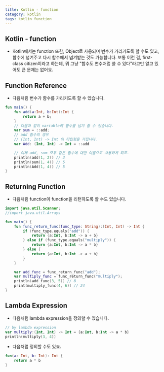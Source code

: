 ```yaml
---
title: Kotlin - function
category: kotlin
tags: kotlin function 
---
```


## Kotlin - function

- Kotlin에서는 function 또한, Object로 사용되며 변수가 가리키도록 할 수도 있고, 함수에 넘겨주고 다시 함수에서 넘겨받는 것도 가능합니다. 보통 이런 걸, first-class citizen이라고 하는데, 뭐 그냥 "함수도 변수처럼 쓸 수 있다"라고만 알고 있어도 큰 문제는 없어요.

## Function Reference

- 다음처럼 변수가 함수를 가리키도록 할 수 있습니다.

```kotlin
fun main() {
    fun add(a:Int, b:Int):Int {
        return a + b;
    }
    // 다음과 같이 variable에 함수를 넘겨 줄 수 있습니다.
    var sum = ::add;
    // add 함수의 경우 
    // (Int, Int) -> Int 의 타입형을 가집니다.
    var Add: (Int, Int) -> Int = ::add

    // 이제 add, sum 모두 같은 함수에 대한 이름으로 사용하게 되죠.
    println(add(1, 2)) // 3
    println(sum(1, 4)) // 5
    println(Add(1, 4)) // 5
}
```

## Returning Function 

- 다음처럼 function이 function을 리턴하도록 할 수도 있습니다.

```kotlin
import java.util.Scanner;
//import java.util.Arrays

fun main() {
    fun func_return_func(func_type: String):(Int, Int) -> Int {
        if (func_type.equals("add")) {
            return {a:Int, b:Int -> a + b}
        } else if (func_type.equals("multiply")) {
            return {a:Int, b:Int -> a * b}
        } else {
            return {a:Int, b:Int -> a + b}
        }
    }

    var add_func = func_return_func("add");
    var multiply_func = func_return_func("multiply");
    println(add_func(3, 5)) // 8
    print(multiply_func(4, 6)) // 24
}
```

## Lambda Expression 

- 다음처럼 lambda expression을 정의할 수 있습니다.

```kotlin
// by lambda expression
var multiply:(Int, Int) -> Int = {a:Int, b:Int -> a * b}
println(multiply(3, 4))
```

- 다음처럼 정의할 수도 있죠.

```kotlin
fun(a: Int, b: Int): Int {
    return a * b
}
```
